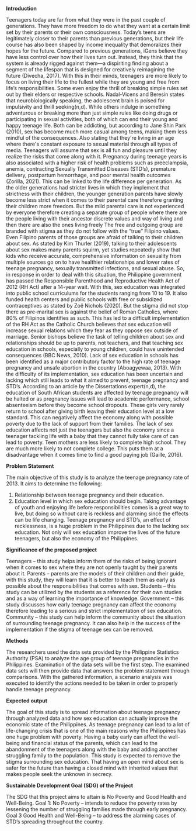 **Introduction**

Teenagers today are far from what they were in the past couple of generations. They have more freedom to do what they want at a certain limit set by their parents or their own consciousness. Today’s teens are legitimately closer to their parents than previous generations, but their life course has also been shaped by income inequality that demoralizes their hopes for the future. Compared to previous generations, iGens believe they have less control over how their lives turn out. Instead, they think that the system is already rigged against them—a dispiriting finding about a segment of the lifespan that is designed for creatively reimagining the future (Divecha, 2017). With this in their minds, teenagers are more likely to focus on living their life to the fullest while they are young and free from life’s responsibilities. Some even enjoy the thrill of breaking simple rules set out by their elders or respective schools. Nadal-Vicens and Beresin states that neurobiologically speaking, the adolescent brain is poised for impulsivity and thrill seeking(n,d). While others indulge in something adventurous or breaking more than just simple rules like doing drugs or participating in sexual activities, both of which can end their young and happy teenage life.
Both can be addicting, but according to Jane Shin Park (2010), sex has become much more casual among teens, making them less mindful of the consequences. Also stating that they're living in an age where there's constant exposure to sexual material through all types of media. Teenagers will assume that sex is all fun and pleasure until they realize the risks that come along with it. Pregnancy during teenage years is also associated with a higher risk of health problems such as preeclampsia, anemia, contracting Sexually Transmitted Diseases (STD’s), premature delivery, postpartum hemorrhage, and poor mental health outcomes (Zorilla, 2021). This can be linked to the life difference per generation. As the older generations had stricter lives in which they implement that strictness with their children, the younger generation parents have slowly become less strict when it comes to their parental care therefore granting their children more freedom. But the mild parental care is not experienced by everyone therefore creating a separate group of people where there are the people living with their ancestor discrete values and way of living and then there are also the ones living freely
The free and outgoing group are branded with stigma as they do not follow with the “true” Filipino values. Even Filipino parents of those groups are afraid of talking to their children about sex. As stated by Kim Thurler (2019), talking to their adolescents about sex makes many parents squirm, yet studies repeatedly show that kids who receive accurate, comprehensive information on sexuality from multiple sources go on to have healthier relationships and lower rates of teenage pregnancy, sexually transmitted infections, and sexual abuse. So, in response in order to deal with this situation, the Philippine government has passed the Responsible Parenthood and Reproductive Health Act of 2012 (RH Act) after a 14-year wait. With this, sex education was integrated into public school curriculums for the students ranging from 10 to 19. It also funded health centers and public schools with free or subsidized contraceptives as stated by Zoë Nichols (2020). But the stigma did not stop there as pre-marital sex is against the belief of Roman Catholics, where 80% of Filipinos identifies as such. This has led to a difficult implementation of the RH Act as the Catholic Church believes that sex education will increase sexual relations which they fear as they oppose sex outside of marriage. Senior bishops believe the task of telling children about sex and relationships should be up to parents, not teachers, and that teaching sex education in schools, especially to young children, could have unintended consequences (BBC News, 2010).
Lack of sex education in schools has been identified as a major contributory factor to the high rate of teenage pregnancy and unsafe abortion in the country (Aboagyewaa, 2013). With the difficulty of its implementation, sex education has been uncertain and lacking which still leads to what it aimed to prevent, teenage pregnancy and STD’s. According to an article by the Dissertations expert(n,d), the education of South African students are affected by teenage pregnancy will be halted or as pregnancy issues will lead to academic performance, school absenteeism before they become school dropouts. These girls very rarely return to school after giving birth leaving their education level at a low standard. This can negatively affect the economy along with possible poverty due to the lack of support from their families. The lack of sex education affects not just the teenagers but also the economy since a teenager tackling life with a baby that they cannot fully take care of can lead to poverty. Teen mothers are less likely to complete high school. They are much more likely to not complete college. This puts them at a disadvantage when it comes time to find a good paying job (Gaille, 2016).

**Problem Statement**

The main objective of this study is to analyze the teenage pregnancy rate of 2013. It aims to determine the following:
1. Relationship between teenage pregnancy and their education.
2. Education level in which sex education should begin.
Taking advantage of youth and enjoying life before responsibilities comes is a great way to live, but doing so without care is reckless and alarming since the effects can be life changing. Teenage pregnancy and STD’s, an effect of recklessness, is a huge problem in the Philippines due to the lacking sex education. Not only will sex education improve the lives of the future teenagers, but also the economy of the Philippines.

**Significance of the proposed project**

Teenagers – this study helps inform them of the risks of being ignorant when it comes to sex where they are not openly taught by their parents about it.
Parents – parents are the models of their children and their guide, with this study, they will learn that it is better to teach them as early as possible about the responsibilities that comes with sex.
Students – this study can be utilized by the students as a reference for their own studies and as a way of learning the importance of knowledge.
Government – this study discusses how early teenage pregnancy can affect the economy therefore leading to a serious and strict implementation of sex education.
Community – this study can help inform the community about the situation of surrounding teenage pregnancy. It can also help in the success of the implementation if the stigma of teenage sex can be removed.

**Methods**

The researchers used the data sets provided by the Philippine Statistics Authority (PSA) to analyze the age group of teenage pregnancies in the Philippines. Examination of the data sets will be the first step. The examined data sets will then provide data that answers the problem statement through comparisons.  With the gathered information, a scenario analysis was executed to identify the actions needed to be taken in order to properly handle teenage pregnancy.

**Expected output**

The goal of this study is to spread information about teenage pregnancy through analyzed data and how sex education can actually improve the economic state of the Philippines. As teenage pregnancy can lead to a lot of life-changing crisis that is one of the main reasons why the Philippines has one huge problem with poverty. Having a baby early can affect the well-being and financial status of the parents, which can lead to the abandonment of the teenagers along with the baby and adding another struggling family to the population.
This study is expected to remove the stigma surrounding sex education. That having an open mind about sex is safer for the future than having a closed mind with inherited values that makes people seek the unknown in secrecy.

**Sustainable Development Goal (SDG) of the Project**

The SDG that this project aims to attain is No Poverty and Good Health and Well-Being.
Goal 1: No Poverty – intends to reduce the poverty rates by lessening the number of struggling families made through early pregnancy.
Goal 3 Good Health and Well-Being – to address the alarming cases of STD’s spreading throughout the country.


